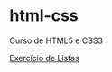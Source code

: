 # html-css
 Curso de HTML5 e CSS3

<a href='html-css/exercicios/ex008-listas/index.html'>Exercício de Listas</a>